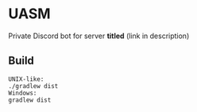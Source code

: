 # UASM
Private Discord bot for server **titled** (link in description)

## Build
```
UNIX-like:
./gradlew dist
Windows:
gradlew dist
```

